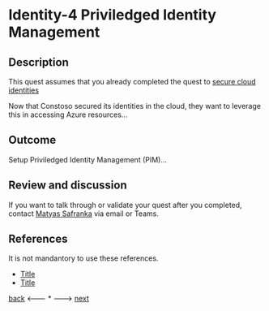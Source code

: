# Identity-4 Priviledged Identity Management

## Description

This quest assumes that you already completed the quest to [secure cloud identities](./Identity-2.md)

Now that Constoso secured its identities in the cloud, they want to leverage this in accessing Azure resources...


## Outcome

Setup Priviledged Identity Management (PIM)...

## Review and discussion
If you want to talk through or validate your quest after you completed, contact [Matyas Safranka](mailto:matyas@microsoft.com) via email or Teams.

## References

It is not mandantory to use these references.

- [Title](Link)
- [Title](Link)


[back](./Identity-3.md) <--- * ---> [next](./Identity-5.md)

